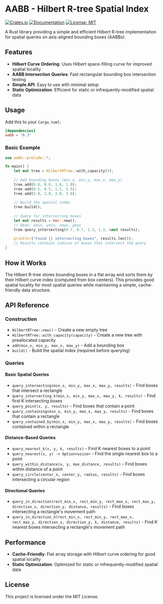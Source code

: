 # AABB - Hilbert R-tree Spatial Index
[![Crates.io](https://img.shields.io/crates/v/aabb.svg?color=blue)](https://crates.io/crates/aabb)
[![Documentation](https://docs.rs/aabb/badge.svg)](https://docs.rs/aabb)
[![License: MIT](https://img.shields.io/badge/License-MIT-blue.svg)](https://opensource.org/licenses/MIT)


A Rust library providing a simple and efficient Hilbert R-tree implementation for spatial queries on axis-aligned bounding boxes (AABBs).

## Features

- **Hilbert Curve Ordering**: Uses Hilbert space-filling curve for improved spatial locality
- **AABB Intersection Queries**: Fast rectangular bounding box intersection testing
- **Simple API**: Easy to use with minimal setup
- **Static Optimization**: Efficient for static or infrequently-modified spatial data

## Usage

Add this to your `Cargo.toml`:

```toml
[dependencies]
aabb = "0.3"
```

### Basic Example

```rust
use aabb::prelude::*;

fn main() {
    let mut tree = HilbertRTree::with_capacity(3);
    
    // Add bounding boxes (min_x, min_y, max_x, max_y)
    tree.add(0.0, 0.0, 1.0, 1.0);
    tree.add(0.5, 0.5, 1.5, 1.5);
    tree.add(2.0, 2.0, 3.0, 3.0);
    
    // Build the spatial index
    tree.build();
    
    // Query for intersecting boxes
    let mut results = Vec::new();
    // bbox: xmin, ymin, xmax, ymax 
    tree.query_intersecting(0.7, 0.7, 1.3, 1.3, &mut results);
    
    println!("Found {} intersecting boxes", results.len());
    // Results contains indices of boxes that intersect the query
}
```

## How it Works

The Hilbert R-tree stores bounding boxes in a flat array and sorts them by their Hilbert curve index (computed from box centers). This provides good spatial locality for most spatial queries while maintaining a simple, cache-friendly data structure.

## API Reference

### Construction
- `HilbertRTree::new()` - Create a new empty tree
- `HilbertRTree::with_capacity(capacity)` - Create a new tree with preallocated capacity
- `add(min_x, min_y, max_x, max_y)` - Add a bounding box
- `build()` - Build the spatial index (required before querying)

### Queries

#### Basic Spatial Queries
- `query_intersecting(min_x, min_y, max_x, max_y, results)` - Find boxes that intersect a rectangle
- `query_intersecting_k(min_x, min_y, max_x, max_y, k, results)` - Find first K intersecting boxes
- `query_point(x, y, results)` - Find boxes that contain a point
- `query_containing(min_x, min_y, max_x, max_y, results)` - Find boxes that contain a rectangle
- `query_contained_by(min_x, min_y, max_x, max_y, results)` - Find boxes contained within a rectangle

#### Distance-Based Queries
- `query_nearest_k(x, y, k, results)` - Find K nearest boxes to a point
- `query_nearest(x, y) -> Option<usize>` - Find the single nearest box to a point
- `query_within_distance(x, y, max_distance, results)` - Find boxes within distance of a point
- `query_circle(center_x, center_y, radius, results)` - Find boxes intersecting a circular region

#### Directional Queries
- `query_in_direction(rect_min_x, rect_min_y, rect_max_x, rect_max_y, direction_x, direction_y, distance, results)` - Find boxes intersecting a rectangle's movement path
- `query_in_direction_k(rect_min_x, rect_min_y, rect_max_x, rect_max_y, direction_x, direction_y, k, distance, results)` - Find K nearest boxes intersecting a rectangle's movement path

## Performance

- **Cache-Friendly**: Flat array storage with Hilbert curve ordering for good spatial locality
- **Static Optimization**: Optimized for static or infrequently-modified spatial data

## License

This project is licensed under the MIT License.